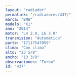 ```yaml
---
layout: "radiador"
permalink: "/radiadores/437/"
marca: "BMW"
modelo: "X1"
ano: "2014"
motor: "L4 2.0, L6 3.0"
transmision: "Automática"
parte: "17117547059"
clima: "Con clima"
alto: "23 5/8"
ancho: "13 3/8"
observaciones: "Turbo"
id: "437"
---
```


